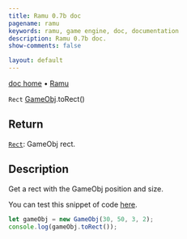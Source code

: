 ```yaml
---
title: Ramu 0.7b doc
pagename: ramu
keywords: ramu, game engine, doc, documentation
description: Ramu 0.7b doc.
show-comments: false

layout: default
---
```

[doc home](home) &#8226; [Ramu](../)  

``Rect`` [GameObj](GameObj).toRect()   

## Return
[``Rect``](Rect): GameObj rect.  

## Description
Get a rect with the GameObj position and size.  

You can test this snippet of code [here](https://hermespasser.github.io/p/ramu/tryramu/?let%20gameObj%20=%20new%20GameObj(30,%2050,%203,%202);%0Aconsole.log(gameObj.toRect());).
```javascript
let gameObj = new GameObj(30, 50, 3, 2);
console.log(gameObj.toRect());
``` 
